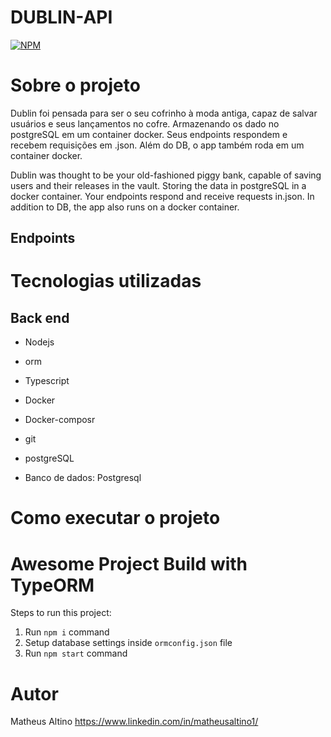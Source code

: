 # DUBLIN-API
[![NPM](https://img.shields.io/npm/l/react)](https://github.com/MatheusAltino/dublin-api/blob/master/LICENSE) 

# Sobre o projeto

Dublin foi pensada para ser o seu cofrinho à moda antiga, capaz de salvar usuários e seus lançamentos no cofre. Armazenando os dado no postgreSQL em um container docker. Seus endpoints respondem e recebem requisições em .json. Além do DB, o app também roda em um container docker.

Dublin was thought to be your old-fashioned piggy bank, capable of saving users and their releases in the vault. Storing the data in postgreSQL in a docker container. Your endpoints respond and receive requests in.json. In addition to DB, the app also runs on a docker container.

## Endpoints


# Tecnologias utilizadas
## Back end
- Nodejs
- orm
- Typescript
- Docker
- Docker-composr
- git 
- postgreSQL

- Banco de dados: Postgresql

# Como executar o projeto

# Awesome Project Build with TypeORM

Steps to run this project:

1. Run `npm i` command
2. Setup database settings inside `ormconfig.json` file
3. Run `npm start` command



# Autor
Matheus Altino
https://www.linkedin.com/in/matheusaltino1/

